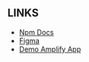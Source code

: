 ## LINKS
- [Npm Docs](https://docs.npmjs.com/)
- [Figma](https://www.figma.com/file/y7VG8cLNm4SeOuId36KlGn/walnut-insurance-project?node-id=0%3A1)
- [Demo Amplify App](https://master.d2uijrjyp51umn.amplifyapp.com/)

